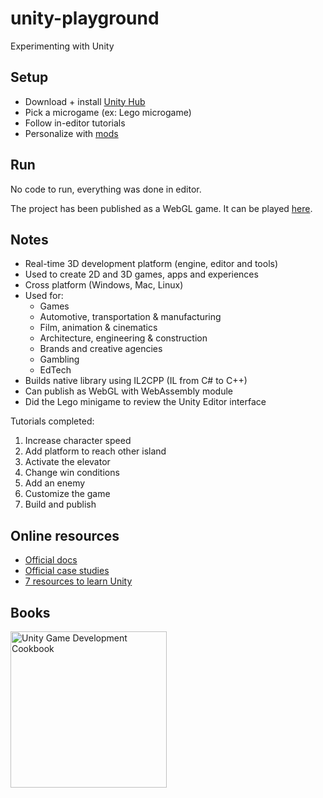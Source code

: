 # unity-playground

Experimenting with Unity

## Setup

- Download + install [Unity Hub](https://unity3d.com/get-unity/download)
- Pick a microgame (ex: Lego microgame)
- Follow in-editor tutorials
- Personalize with [mods](https://learn.unity.com/tutorial/welcome-to-the-creative-challenges)

## Run

No code to run, everything was done in editor.

The project has been published as a WebGL game. It can be played [here](https://play.unity.com/mg/lego/thibaut-s-first-unity-game).

## Notes

- Real-time 3D development platform (engine, editor and tools)
- Used to create 2D and 3D games, apps and experiences
- Cross platform (Windows, Mac, Linux)
- Used for:
  - Games
  - Automotive, transportation & manufacturing
  - Film, animation & cinematics
  - Architecture, engineering & construction
  - Brands and creative agencies
  - Gambling
  - EdTech
- Builds native library using IL2CPP (IL from C# to C++)
- Can publish as WebGL with WebAssembly module
- Did the Lego minigame to review the Unity Editor interface

Tutorials completed:

1. Increase character speed
2. Add platform to reach other island
3. Activate the elevator
4. Change win conditions
5. Add an enemy
6. Customize the game
7. Build and publish

## Online resources

- [Official docs](https://docs.unity3d.com/Manual/index.html)
- [Official case studies](https://unity.com/case-study)
- [7 resources to learn Unity](https://medium.com/@lockpaddy/7-resources-to-learn-unity-3d-cab5e2f94881)

## Books

<img src="https://m.media-amazon.com/images/I/515VGhfLt8L.jpg" width="250" alt="Unity Game Development Cookbook" />
